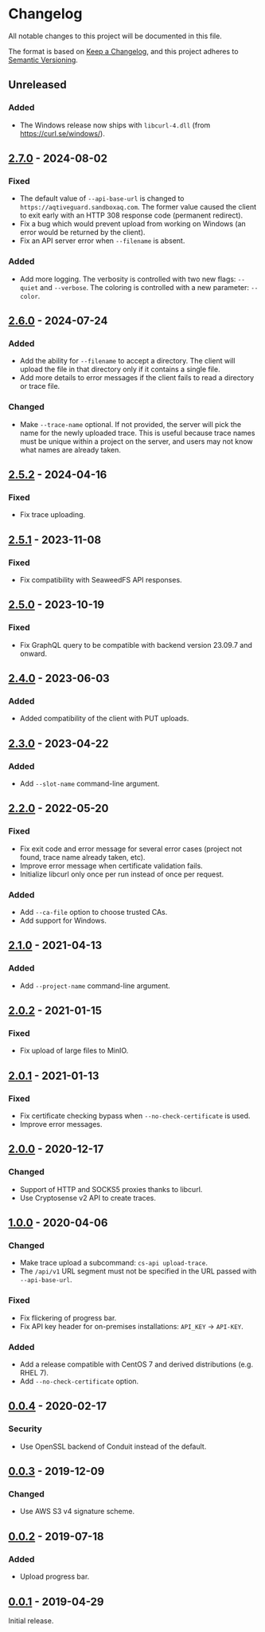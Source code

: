 # Changelog

All notable changes to this project will be documented in this file.

The format is based on [Keep a Changelog](https://keepachangelog.com/en/1.0.0/), and this
project adheres to [Semantic Versioning](https://semver.org/spec/v2.0.0.html).

## Unreleased

### Added

- The Windows release now ships with `libcurl-4.dll` (from https://curl.se/windows/).

## [2.7.0] - 2024-08-02

### Fixed

- The default value of `--api-base-url` is changed to
  `https://aqtiveguard.sandboxaq.com`. The former value caused the client to exit early
  with an HTTP 308 response code (permanent redirect).
- Fix a bug which would prevent upload from working on Windows (an error would be returned
  by the client).
- Fix an API server error when `--filename` is absent.

### Added

- Add more logging. The verbosity is controlled with two new flags:
  `--quiet` and `--verbose`. The coloring is controlled with a new parameter: `--color`.

## [2.6.0] - 2024-07-24

### Added

- Add the ability for `--filename` to accept a directory. The client will upload the file
  in that directory only if it contains a single file.
- Add more details to error messages if the client fails to read a directory or trace
  file.

### Changed

- Make `--trace-name` optional. If not provided, the server will pick the name for the
  newly uploaded trace. This is useful because trace names must be unique within a project
  on the server, and users may not know what names are already taken.

## [2.5.2] - 2024-04-16

### Fixed

- Fix trace uploading.

## [2.5.1] - 2023-11-08

### Fixed

- Fix compatibility with SeaweedFS API responses.

## [2.5.0] - 2023-10-19

### Fixed

- Fix GraphQL query to be compatible with backend version 23.09.7 and onward.

## [2.4.0] - 2023-06-03

### Added

- Added compatibility of the client with PUT uploads.

## [2.3.0] - 2023-04-22

### Added

- Add `--slot-name` command-line argument.

## [2.2.0] - 2022-05-20

### Fixed

- Fix exit code and error message for several error cases (project not found, trace name
  already taken, etc).
- Improve error message when certificate validation fails.
- Initialize libcurl only once per run instead of once per request.

### Added

- Add `--ca-file` option to choose trusted CAs.
- Add support for Windows.

## [2.1.0] - 2021-04-13

### Added

- Add `--project-name` command-line argument.

## [2.0.2] - 2021-01-15

### Fixed

- Fix upload of large files to MinIO.

## [2.0.1] - 2021-01-13

### Fixed

- Fix certificate checking bypass when `--no-check-certificate` is used.
- Improve error messages.

## [2.0.0] - 2020-12-17

### Changed

- Support of HTTP and SOCKS5 proxies thanks to libcurl.
- Use Cryptosense v2 API to create traces.

## [1.0.0] - 2020-04-06

### Changed

- Make trace upload a subcommand: `cs-api upload-trace`.
- The `/api/v1` URL segment must not be specified in the URL passed with `--api-base-url`.

### Fixed

- Fix flickering of progress bar.
- Fix API key header for on-premises installations: `API_KEY` -> `API-KEY`.

### Added

- Add a release compatible with CentOS 7 and derived distributions (e.g. RHEL 7).
- Add `--no-check-certificate` option.

## [0.0.4] - 2020-02-17

### Security

- Use OpenSSL backend of Conduit instead of the default.

## [0.0.3] - 2019-12-09

### Changed

- Use AWS S3 v4 signature scheme.

## [0.0.2] - 2019-07-18

### Added

- Upload progress bar.

## [0.0.1] - 2019-04-29

Initial release.

[Unreleased]: https://github.com/cryptosense/api-client/compare/2.7.0..HEAD
[2.7.0]: https://github.com/cryptosense/api-client/compare/2.6.0...2.7.0
[2.6.0]: https://github.com/cryptosense/api-client/compare/2.5.1...2.6.0
[2.5.2]: https://github.com/cryptosense/api-client/compare/2.5.1...2.5.2
[2.5.1]: https://github.com/cryptosense/api-client/compare/2.5.0...2.5.1
[2.5.0]: https://github.com/cryptosense/api-client/compare/2.4.0...2.5.0
[2.4.0]: https://github.com/cryptosense/api-client/compare/2.3.0...2.4.0
[2.3.0]: https://github.com/cryptosense/api-client/compare/2.2.0...2.3.0
[2.2.0]: https://github.com/cryptosense/api-client/compare/2.1.0...2.2.0
[2.1.0]: https://github.com/cryptosense/api-client/compare/2.0.2...2.1.0
[2.0.2]: https://github.com/cryptosense/api-client/compare/2.0.1...2.0.2
[2.0.1]: https://github.com/cryptosense/api-client/compare/2.0.0...2.0.1
[2.0.0]: https://github.com/cryptosense/api-client/compare/1.0.0...2.0.0
[1.0.0]: https://github.com/cryptosense/api-client/compare/0.0.4...1.0.0
[0.0.4]: https://github.com/cryptosense/api-client/compare/0.0.3...0.0.4
[0.0.3]: https://github.com/cryptosense/api-client/compare/0.0.2...0.0.3
[0.0.2]: https://github.com/cryptosense/api-client/compare/0.0.1...0.0.2
[0.0.1]: https://github.com/cryptosense/api-client/releases/tag/0.0.1
